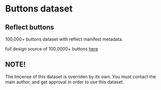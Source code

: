 # Buttons dataset

## Reflect buttons
100,000+ buttons dataset with reflect manifest metadata.

full design source of 100,0000+ buttons [here](https://www.figma.com/file/MvPpIa6JFLSjmRQzbkRnQz/buttons-generated?node-id=0%3A1
)


## NOTE!
The lincense of this dataset is overriden by its own. You must contact the main author, and get approval in order to use this dataset.
